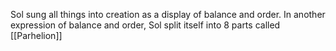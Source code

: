 Sol sung all things into creation as a display of balance and order. In another expression of balance and order, Sol split itself into 8 parts called [[Parhelion]] 